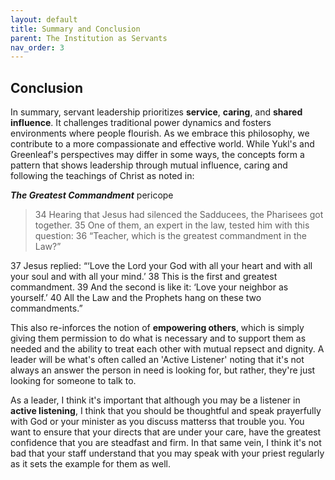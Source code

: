 ```yaml
---
layout: default
title: Summary and Conclusion
parent: The Institution as Servants
nav_order: 3
---
```


## Conclusion

In summary, servant leadership prioritizes **service**, **caring**, and **shared influence**. It challenges traditional power dynamics and fosters environments where people flourish. As we embrace this philosophy, we contribute to a more compassionate and effective world. While Yukl's and Greenleaf's perspectives may differ in some ways, the concepts form a pattern that shows leadership through mutual influence, caring and following the teachings of Christ as noted in:

***The Greatest Commandment*** pericope

> 34 Hearing that Jesus had silenced the Sadducees, the Pharisees got together. 35 One of them, an expert in the law, tested him with this question: 36 “Teacher, which is the greatest commandment in the Law?”

37 Jesus replied: “‘Love the Lord your God with all your heart and with all your soul and with all your mind.’ 38 This is the first and greatest commandment. 39 And the second is like it: ‘Love your neighbor as yourself.’ 40 All the Law and the Prophets hang on these two commandments.”

This also re-inforces the notion of **empowering others**, which is simply giving them permission to do what is necessary and to support them as needed and the ability to treat each other with mutual repsect and dignity. A leader will be what's often called an 'Active Listener' noting that it's not always an answer the person in need is looking for, but rather, they're just looking for someone to talk to.

As a leader, I think it's important that although you may be a listener in **active listening**, I think that you should be thoughtful and speak prayerfully with God or your minister as you discuss matterss that trouble you. You want to ensure that your directs that are under your care, have the greatest confidence that you are steadfast and firm. In that same vein, I think it's not bad that your staff understand that you may speak with your priest regularly as it sets the example for them as well.
